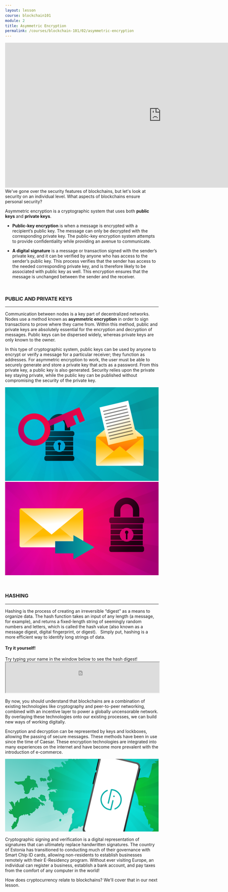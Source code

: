 ```yaml
---
layout: lesson
course: blockchain101
module: 2
title: Asymmetric Encryption
permalink: /courses/blockchain-101/02/asymmetric-encryption
---
```


<span> 
<div style="text-align: center;">

<iframe src="https://www.youtube.com/embed/2f-IrPdTOwk?rel=0" width="1024" height="475" frameborder="0" allowfullscreen="allowfullscreen"></iframe>

</div>
<span class="openingParagraph">We've gone over the security features of blockchains, but let's look at security on an individual level. What aspects of blockchains ensure personal security?
</span>

<span style="font-weight: 400;">Asymmetric encryption is a cryptographic system that uses both </span><b>public keys </b><span style="font-weight: 400;">and </span><b>private keys</b><span style="font-weight: 400;">.</span>
<ul>
 	<li style="font-weight: 400;"><b>Public-key encryption</b><span style="font-weight: 400;"> is when a message is encrypted with a recipient’s public key. The message can only be decrypted with the corresponding private key. The public-key encryption system attempts to provide confidentiality while providing an avenue to communicate.</span></li>
</ul>
<ul>
 	<li style="font-weight: 400;"><b>A digital signature</b><span style="font-weight: 400;"> is a message or transaction signed with the sender’s private key, and it can be verified by anyone who has access to the sender’s public key. This process verifies that the sender has access to the needed corresponding private key, and is therefore likely to be associated with public key as well. This encryption ensures that the message is unchanged between the sender and the receiver.</span></li>
</ul>
&nbsp;
<h3><b>PUBLIC AND PRIVATE KEYS</b></h3>

<hr />

<span style="font-weight: 400;">Communication between nodes is a key part of decentralized networks. Nodes use a method known as </span><b>asymmetric encryption</b><span style="font-weight: 400;"> in order to sign transactions to prove where they came from. Within this method, public and private keys are absolutely essential for the encryption and decryption of messages. Public keys can be dispersed widely, whereas private keys are only known to the owner.</span>

<span style="font-weight: 400;">In this type of cryptographic system, public keys can be used by anyone to encrypt or verify a message for a particular receiver; they function as addresses. </span><span style="font-weight: 400;">For asymmetric encryption to work, the user must be able to securely generate and store a private key that acts as a password. From this private key, a public key is also generated. Security relies upon the private key staying private, while the public key can be published without compromising the security of the private key. </span>

<img src="/assets/img/courses/blockchain-101/PrivateKey-01-1.png" />

<img src="/assets/img/courses/blockchain-101/PublicKey-01-1.png" />

&nbsp;

<h3><b>HASHING</b></h3>

<hr />

<span style="font-weight: 400;">Hashing is the process of creating an irreversible “digest” as a means to organize data. The hash function takes an input of any length (a message, for example), and returns a fixed-length string of seemingly random numbers and letters, which is called the hash value (also known as a message digest, digital fingerprint, or digest). </span><span style="font-weight: 400;">  Simply put, hashing is a more efficient way to identify long strings of data.</span>

<h4>Try it yourself!</h4>
<span>Try typing your name in the window below to see the hash digest!</span>
<iframe src="https://fluffy-umbrella.theblockchaininstitute.org" width="100%" height="100px"></iframe>

<span style="font-weight: 400;">By now, you should understand that blockchains are a combination of existing technologies like cryptography and peer-to-peer networking, combined with an incentive layer to power a globally uncensorable network. By overlaying these technologies onto our existing processes, we can build new ways of working digitally.</span>

<span style="font-weight: 400;">Encryption and decryption can be represented by keys and lockboxes, allowing the passing of secure messages. These methods have been in use since the time of Caesar. These encryption technologies are integrated into many experiences on the internet and have become more prevalent with the introduction of e-commerce.</span>

<img src="/assets/img/courses/blockchain-101/EstoniaID-01.png" />

<span style="font-weight: 400;">Cryptographic signing and verification is a digital representation of signatures that can ultimately replace handwritten signatures. The country of Estonia has transitioned to conducting much of their governance with Smart Chip ID cards, allowing non-residents to establish businesses remotely with their E-Residency program. Without ever visiting Europe, an individual can register a business, establish a bank account, and pay taxes from the comfort of any computer in the world!</span>

How does cryptocurrency relate to blockchains? We'll cover that in our next lesson.

